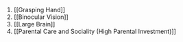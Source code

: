 1. [[Grasping Hand]]
2. [[Binocular Vision]]
3. [[Large Brain]]
4. [[Parental Care and Sociality (High Parental Investment)]]
